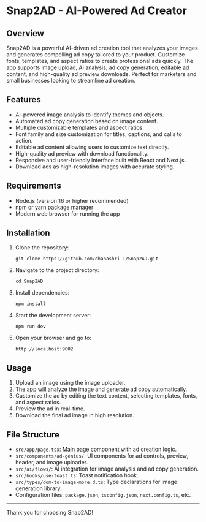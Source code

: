 # Snap2AD - AI-Powered Ad Creator

## Overview
Snap2AD is a powerful AI-driven ad creation tool that analyzes your images and generates compelling ad copy tailored to your product. Customize fonts, templates, and aspect ratios to create professional ads quickly. The app supports image upload, AI analysis, ad copy generation, editable ad content, and high-quality ad preview downloads. Perfect for marketers and small businesses looking to streamline ad creation.

## Features
- AI-powered image analysis to identify themes and objects.
- Automated ad copy generation based on image content.
- Multiple customizable templates and aspect ratios.
- Font family and size customization for titles, captions, and calls to action.
- Editable ad content allowing users to customize text directly.
- High-quality ad preview with download functionality.
- Responsive and user-friendly interface built with React and Next.js.
- Download ads as high-resolution images with accurate styling.

## Requirements
- Node.js (version 16 or higher recommended)
- npm or yarn package manager
- Modern web browser for running the app

## Installation
1. Clone the repository:
   ```
   git clone https://github.com/dhanashri-1/Snap2AD.git
   ```
2. Navigate to the project directory:
   ```
   cd Snap2AD
   ```
3. Install dependencies:
   ```
   npm install
   ```
4. Start the development server:
   ```
   npm run dev
   ```
5. Open your browser and go to:
   ```
   http://localhost:9002
   ```

## Usage
1. Upload an image using the image uploader.
2. The app will analyze the image and generate ad copy automatically.
3. Customize the ad by editing the text content, selecting templates, fonts, and aspect ratios.
4. Preview the ad in real-time.
5. Download the final ad image in high resolution.

## File Structure
- `src/app/page.tsx`: Main page component with ad creation logic.
- `src/components/ad-genius/`: UI components for ad controls, preview, header, and image uploader.
- `src/ai/flows/`: AI integration for image analysis and ad copy generation.
- `src/hooks/use-toast.ts`: Toast notification hook.
- `src/types/dom-to-image-more.d.ts`: Type declarations for image generation library.
- Configuration files: `package.json`, `tsconfig.json`, `next.config.ts`, etc.


---

Thank you for choosing Snap2AD!
